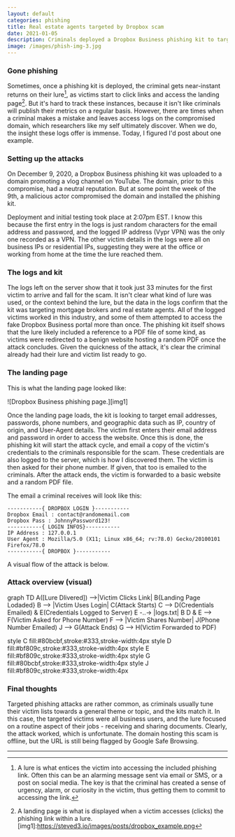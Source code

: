 ```yaml
---
layout: default
categories: phishing
title: Real estate agents targeted by Dropbox scam
date: 2021-01-05
description: Criminals deployed a Dropbox Business phishing kit to target mortgage and real estate employees. The kit achieved near-instant results.
image: /images/phish-img-3.jpg
---
```


### Gone phishing

Sometimes, once a phishing kit is deployed, the criminal gets near-instant returns on their lure[^1], as victims start to click links and access the landing page[^2]. But it's hard to track these instances, because it isn't like criminals will publish their metrics on a regular basis. However, there are times when a criminal makes a mistake and leaves access logs on the compromised domain, which researchers like my self ultimately discover. When we do, the insight these logs offer is immense. Today, I figured I'd post about one example.

### Setting up the attacks

On December 9, 2020, a Dropbox Business phishing kit was uploaded to a domain promoting a vlog channel on YouTube. The domain, prior to this compromise, had a neutral reputation. But at some point the week of the 9th, a malicious actor compromised the domain and installed the phishing kit.

Deployment and initial testing took place at 2:07pm EST. I know this because the first entry in the logs is just random characters for the email address and password, and the logged IP address (Vypr VPN) was the only one recorded as a VPN. The other victim details in the logs were all on business IPs or residential IPs, suggesting they were at the office or working from home at the time the lure reached them.

### The logs and kit

The logs left on the server show that it took just 33 minutes for the first victim to arrive and fall for the scam. It isn't clear what kind of lure was used, or the context behind the lure, but the data in the logs confirm that the kit was targeting mortgage brokers and real estate agents. All of the logged victims worked in this industry, and some of them attempted to access the fake Dropbox Business portal more than once. The phishing kit itself shows that the lure likely included a reference to a PDF file of some kind, as victims were redirected to a benign website hosting a random PDF once the attack concludes. Given the quickness of the attack, it's clear the criminal already had their lure and victim list ready to go.

### The landing page

This is what the landing page looked like:

![Dropbox Business phishing page.][img1]

Once the landing page loads, the kit is looking to target email addresses, passwords, phone numbers, and geographic data such as IP, country of origin, and User-Agent details. The victim first enters their email address and password in order to access the website. Once this is done, the phishing kit will start the attack cycle, and email a copy of the victim's credentials to the criminals responsible for the scam. These credentials are also logged to the server, which is how I discovered them. The victim is then asked for their phone number. If given, that too is emailed to the criminals. After the attack ends, the victim is forwarded to a basic website and a random PDF file.

The email a criminal receives will look like this:

```
-----------{ DROPBOX LOGIN }-----------
Dropbox Email : contact@randomemail.com
Dropbox Pass : JohnnyPassword123!
-----------{ LOGIN INFOS}-----------
IP Address : 127.0.0.1
User Agent : Mozilla/5.0 (X11; Linux x86_64; rv:78.0) Gecko/20100101 Firefox/78.0
-----------{ DROPBOX }-----------
```

A visual flow of the attack is below.

### Attack overview (visual)
<script src="https://cdn.jsdelivr.net/npm/mermaid/dist/mermaid.min.js"></script>
<script>mermaid.initialize({startOnLoad:true});</script>

<div class="mermaid">
graph TD
A([Lure Dlivered])
-->|Victim Clicks Link| B{Landing Page Lodaded}
B --> |Victim Uses Login| C(Attack Starts)
C --> D(Credentials Emailed) & E(Credentials Logged to Server)
E -..-> |logs.txt| B
D & E --> F(Victim Asked for Phone Number)
F --> |Victim Shares Number| J(Phone Number Emailed)
J --> G(Attack Ends)
G --> H(Victim Forwarded to PDF)

style C fill:#80bcbf,stroke:#333,stroke-width:4px
style D fill:#bf809c,stroke:#333,stroke-width:4px
style E fill:#bf809c,stroke:#333,stroke-width:4px
style G fill:#80bcbf,stroke:#333,stroke-width:4px
style J fill:#bf809c,stroke:#333,stroke-width:4px
</div>

### Final thoughts

Targeted phishing attacks are rather common, as criminals usually tune their victim lists towards a general theme or topic, and the kits match it. In this case, the targeted victims were all business users, and the lure focused on a routine aspect of their jobs - receiving and sharing documents. Clearly, the attack worked, which is unfortunate. The domain hosting this scam is offline, but the URL is still being flagged by Google Safe Browsing.

---
[^1]: A lure is what entices the victim into accessing the included phishing link. Often this can be an alarming message sent via email or SMS, or a post on social media. The key is that the criminal has created a sense of urgency, alarm, or curiosity in the victim, thus getting them to commit to accessing the link.

[^2]: A landing page is what is displayed when a victim accesses (clicks) the phishing link within a lure.
[img1]:https://steved3.io/images/posts/dropbox_example.png
